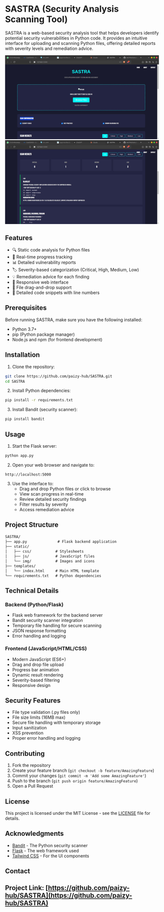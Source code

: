 # SASTRA (Security Analysis Scanning Tool)

SASTRA is a web-based security analysis tool that helps developers identify potential security vulnerabilities in Python code. It provides an intuitive interface for uploading and scanning Python files, offering detailed reports with severity levels and remediation advice.

<div align="center">
  <img src="screenshot/1.png" alt="SASTRA Upload Interface" width="600"/>
  <img src="screenshot/2.png" alt="SASTRA Scanning Process" width="600"/>
  
</div>

## Features

- 🔍 Static code analysis for Python files
- 🚀 Real-time progress tracking
- 📊 Detailed vulnerability reports
- 🏷️ Severity-based categorization (Critical, High, Medium, Low)
- 💡 Remediation advice for each finding
- 📱 Responsive web interface
- 🎯 File drag-and-drop support
- 📝 Detailed code snippets with line numbers

## Prerequisites

Before running SASTRA, make sure you have the following installed:

- Python 3.7+
- pip (Python package manager)
- Node.js and npm (for frontend development)

## Installation

1. Clone the repository:
```bash
git clone https://github.com/paizy-hub/SASTRA.git
cd SASTRA
```

2. Install Python dependencies:
```bash
pip install -r requirements.txt
```

3. Install Bandit (security scanner):
```bash
pip install bandit
```

## Usage

1. Start the Flask server:
```bash
python app.py
```

2. Open your web browser and navigate to:
```
http://localhost:5000
```

3. Use the interface to:
   - Drag and drop Python files or click to browse
   - View scan progress in real-time
   - Review detailed security findings
   - Filter results by severity
   - Access remediation advice

## Project Structure

```
SASTRA/
├── app.py              # Flask backend application
├── static/            
│   ├── css/           # Stylesheets
│   ├── js/            # JavaScript files
│   └── img/           # Images and icons
├── templates/         
│   └── index.html     # Main HTML template
└── requirements.txt   # Python dependencies
```

## Technical Details

### Backend (Python/Flask)
- Flask web framework for the backend server
- Bandit security scanner integration
- Temporary file handling for secure scanning
- JSON response formatting
- Error handling and logging

### Frontend (JavaScript/HTML/CSS)
- Modern JavaScript (ES6+)
- Drag and drop file upload
- Progress bar animation
- Dynamic result rendering
- Severity-based filtering
- Responsive design

## Security Features

- File type validation (.py files only)
- File size limits (16MB max)
- Secure file handling with temporary storage
- Input sanitization
- XSS prevention
- Proper error handling and logging

## Contributing

1. Fork the repository
2. Create your feature branch (`git checkout -b feature/AmazingFeature`)
3. Commit your changes (`git commit -m 'Add some AmazingFeature'`)
4. Push to the branch (`git push origin feature/AmazingFeature`)
5. Open a Pull Request

## License

This project is licensed under the MIT License - see the [LICENSE](LICENSE) file for details.

## Acknowledgments

- [Bandit](https://github.com/PyCQA/bandit) - The Python security scanner
- [Flask](https://flask.palletsprojects.com/) - The web framework used
- [Tailwind CSS](https://tailwindcss.com/) - For the UI components

## Contact

Project Link: [https://github.com/paizy-hub/SASTRA](https://github.com/paizy-hub/SASTRA)
---
